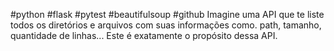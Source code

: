 #python #flask #pytest #beautifulsoup #github 
Imagine uma API que te liste todos os diretórios e arquivos com suas informações como. path, tamanho, quantidade de linhas... Este é exatamente o propósito dessa API.